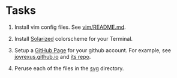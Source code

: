 Tasks
=====

1. Install vim config files. See [vim/README.md](vim/README.md).

2. Install [Solarized](https://github.com/altercation/solarized/tree/master/osx-terminal.app-colors-solarized) colorscheme for your Terminal.

3. Setup a [GitHub Page](http://pages.github.com/) for your github account.  For example, see [joyrexus.github.io](http://joyrexus.github.io/) and [its repo](https://github.com/joyrexus/joyrexus.github.com).

4. Peruse each of the files in the [svg](svg) directory.
